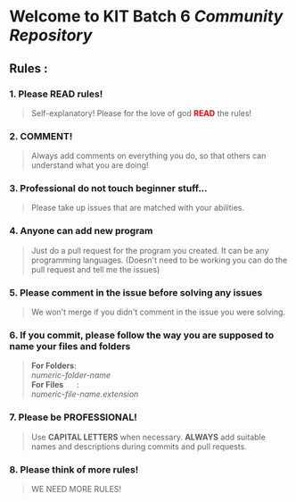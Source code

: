 # Welcome to **KIT Batch 6** *Community Repository*
## **Rules :** 
### 1. Please **READ** rules!
> Self-explanatory! Please for the love of god **<span style="color:red">READ</span>** the rules!
### 2. COMMENT!
> Always add comments on everything you do, so that others can understand what you are doing!
### 3. Professional do not touch beginner stuff...
> Please take up issues that are matched with your abilities.
### 4. Anyone can add new program 
> Just do a pull request for the program you created. It can be any programming languages.
(Doesn't need to be working you can do the pull request and tell me the issues)
### 5. Please comment in the issue before solving any issues
> We won't merge if you didn't comment in the issue you were solving.
### 6. If you commit, please follow the way you are supposed to name your files and folders
> **For Folders**:&nbsp;&nbsp;&nbsp;&nbsp;&nbsp;&nbsp;&nbsp;&nbsp;&nbsp;<br>*numeric-folder-name*<br>
> **For Files**&nbsp;&nbsp;&nbsp;&nbsp;&nbsp;&nbsp;:&nbsp;&nbsp;&nbsp;&nbsp;&nbsp;&nbsp;&nbsp;&nbsp;&nbsp;<br>*numeric-file-name.extension*
### 7. Please be PROFESSIONAL!
> Use **CAPITAL LETTERS** when necessary. **ALWAYS** add suitable names and descriptions during commits and pull requests.
### 8. Please think of more rules!
> WE NEED MORE RULES!


